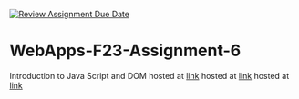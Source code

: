 [![Review Assignment Due Date](https://classroom.github.com/assets/deadline-readme-button-24ddc0f5d75046c5622901739e7c5dd533143b0c8e959d652212380cedb1ea36.svg)](https://classroom.github.com/a/b9NC0g7h)
# WebApps-F23-Assignment-6
Introduction to Java Script and DOM
hosted at [link](https://44-563-webapps-f23.github.io/44563-webapps-f23-assignment6-KavyaAlavala/author.html)
hosted at [link](https://44-563-webapps-f23.github.io/44563-webapps-f23-assignment6-KavyaAlavala/tips.html)
hosted at [link](https://44-563-webapps-f23.github.io/44563-webapps-f23-assignment6-KavyaAlavala/crusie.html)

